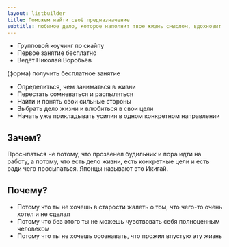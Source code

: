 ```yaml
---
layout: listbuilder
title: Поможем найти своё предназначение
subtitle: любимое дело, которое наполнит твою жизнь смыслом, вдохновит и&nbsp;сделает тебя счастливым
---
```


- Групповой коучинг по скайпу
- Первое занятие бесплатно
- Ведёт Николай Воробьёв

(форма) получить бесплатное занятие

- Определиться, чем заниматься в жизни
- Перестать сомневаться и распыляться
- Найти и понять свои сильные стороны
- Выбрать дело жизни и влюбиться в свои цели
- Начать уже прикладывать усилия в одном конкретном направлении

## Зачем?

Просыпаться не потому, что прозвенел будильник и пора идти на работу, а потому, что есть дело жизни, есть конкретные цели и есть ради чего просыпаться. Японцы называют это Икигай.

## Почему?

- Потому что ты не хочешь в старости жалеть о том, что чего-то очень хотел и не сделал
- Потому что без этого ты не можешь чувствовать себя полноценным человеком
- Потому что ты не хочешь осознавать, что прожил впустую эту жизнь
